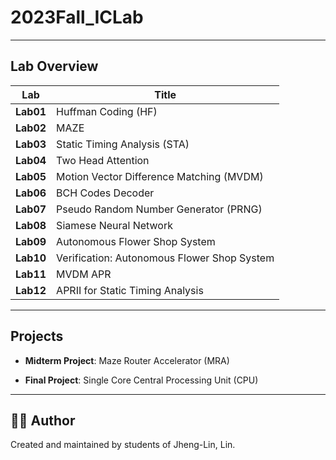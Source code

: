 # 2023Fall_ICLab


---

##  Lab Overview

| Lab | Title |
|-----|-------|
| **Lab01** | Huffman Coding (HF) |
| **Lab02** | MAZE |
| **Lab03** | Static Timing Analysis (STA) |
| **Lab04** | Two Head Attention |
| **Lab05** | Motion Vector Difference Matching (MVDM) |
| **Lab06** | BCH Codes Decoder |
| **Lab07** | Pseudo Random Number Generator (PRNG) |
| **Lab08** | Siamese Neural Network |
| **Lab09** | Autonomous Flower Shop System |
| **Lab10** | Verification: Autonomous Flower Shop System |
| **Lab11** | MVDM APR |
| **Lab12** | APRII for Static Timing Analysis |

---

## Projects

- **Midterm Project**: Maze Router Accelerator (MRA)

- **Final Project**: Single Core Central Processing Unit (CPU)

---

## 🙋‍♂️ Author

Created and maintained by students of Jheng-Lin, Lin.  

